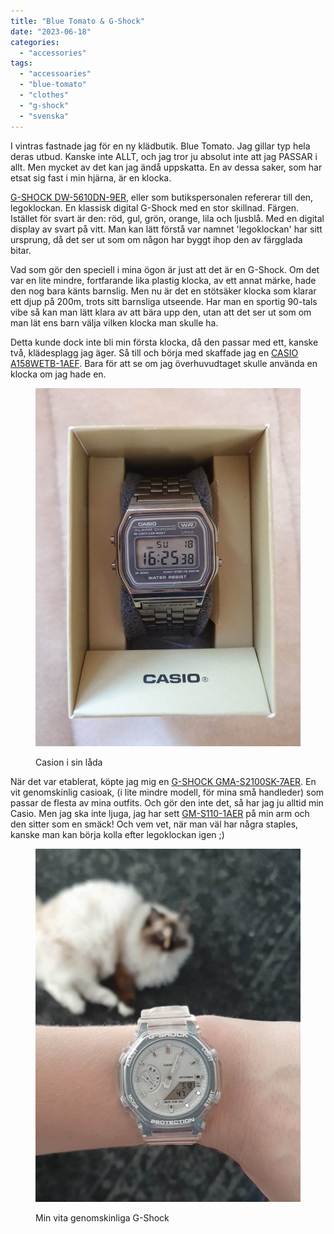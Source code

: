 ```yaml
---
title: "Blue Tomato & G-Shock"
date: "2023-06-18"
categories: 
  - "accessories"
tags: 
  - "accessoaries"
  - "blue-tomato"
  - "clothes"
  - "g-shock"
  - "svenska"
---
```


I vintras fastnade jag för en ny klädbutik. Blue Tomato. Jag gillar typ hela deras utbud. Kanske inte ALLT, och jag tror ju absolut inte att jag PASSAR i allt. Men mycket av det kan jag ändå uppskatta. En av dessa saker, som har etsat sig fast i min hjärna, är en klocka.

[G-SHOCK DW-5610DN-9ER](https://www.blue-tomato.com/sv-SE/product/G+SHOCK-DW+5610DN+9ER+Klocka-632414/?varid=304384693), eller som butikspersonalen refererar till den, legoklockan. En klassisk digital G-Shock med en stor skillnad. Färgen. Istället för svart är den: röd, gul, grön, orange, lila och ljusblå. Med en digital display av svart på vitt. Man kan lätt förstå var namnet 'legoklockan' har sitt ursprung, då det ser ut som om någon har byggt ihop den av färgglada bitar.

Vad som gör den speciell i mina ögon är just att det är en G-Shock. Om det var en lite mindre, fortfarande lika plastig klocka, av ett annat märke, hade den nog bara känts barnslig. Men nu är det en stötsäker klocka som klarar ett djup på 200m, trots sitt barnsliga utseende. Har man en sportig 90-tals vibe så kan man lätt klara av att bära upp den, utan att det ser ut som om man lät ens barn välja vilken klocka man skulle ha.

Detta kunde dock inte bli min första klocka, då den passar med ett, kanske två, klädesplagg jag äger. Så till och börja med skaffade jag en [CASIO A158WETB-1AEF](https://www.blue-tomato.com/sv-SE/product/Casio-A158WETB+1AEF+Klocka-687873/?varid=304854394). Bara för att se om jag överhuvudtaget skulle använda en klocka om jag hade en.

<figure>

![](images/353657271_1108048319994253_448004408260980592_n-757x1024.jpg)

<figcaption>

Casion i sin låda

</figcaption>

</figure>

När det var etablerat, köpte jag mig en [G-SHOCK GMA-S2100SK-7AER](https://www.ditur.se/casio-g-shock-gma-s2100sk-7aer). En vit genomskinlig casioak, (i lite mindre modell, för mina små handleder) som passar de flesta av mina outfits. Och gör den inte det, så har jag ju alltid min Casio. Men jag ska inte ljuga, jag har sett [GM-S110-1AER](https://www.ditur.com/casio-g-shock-5706-gm-s110-1aer) på min arm och den sitter som en smäck! Och vem vet, när man väl har några staples, kanske man kan börja kolla efter legoklockan igen ;)

<figure>

![](images/354407759_811352753555052_771507725114617983_n-768x1024.jpg)

<figcaption>

Min vita genomskinliga G-Shock

</figcaption>

</figure>
